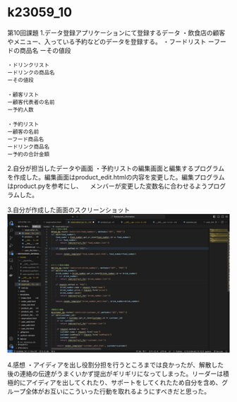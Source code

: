 # k23059_10
第10回課題
1.データ登録アプリケーションにて登録するデータ
・飲食店の顧客やメニュー、入っている予約などのデータを登録する。
    ・フードリスト
    ーフードの商品名
    ーその値段

    ・ドリンクリスト
    ードリンクの商品名
    ーその値段

    ・顧客リスト
    ー顧客代表者の名前
    ー予約人数

    ・予約リスト
    ー顧客の名前
    ーフード商品名
    ードリンク商品名
    ー予約の合計金額

2.自分が担当したデータや画面
・予約リストの編集画面と編集するプログラムを作成した。編集画面はproduct_edit.htmlの内容を変更した。編集プログラムはproduct.pyを参考にし、
　メンバーが変更した変数名に合わせるようプログラムした。


3.自分が作成した画面のスクリーンショット
![](課題10_1.png)

4.感想
・アイディアを出し役割分担を行うところまでは良かったが、解散した後の連絡の伝達がうまくいかず提出がギリギリになってしまった。リーダーは積極的にアイディアを出してくれたり、サポートをしてくれたため自分を含め、グループ全体がお互いにこういった行動を取れるようにすべきだと思った。